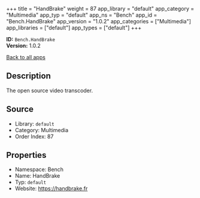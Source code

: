 ﻿+++
title = "HandBrake"
weight = 87
app_library = "default"
app_category = "Multimedia"
app_typ = "default"
app_ns = "Bench"
app_id = "Bench.HandBrake"
app_version = "1.0.2"
app_categories = ["Multimedia"]
app_libraries = ["default"]
app_types = ["default"]
+++

**ID:** `Bench.HandBrake`  
**Version:** 1.0.2  
<!--more-->

[Back to all apps](/apps/)

## Description
The open source video transcoder.

## Source

* Library: `default`
* Category: Multimedia
* Order Index: 87

## Properties

* Namespace: Bench
* Name: HandBrake
* Typ: `default`
* Website: <https://handbrake.fr>

